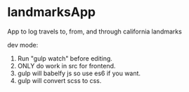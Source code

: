 # landmarksApp
App to log travels to, from, and through california landmarks

dev mode:

1. Run "gulp watch" before editing.
2. ONLY do work in src for frontend.
3. gulp will babelfy js so use es6 if you want.
4. gulp will convert scss to css.
